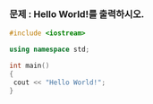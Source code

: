 ### 문제 : Hello World!를 출력하시오.

```C++
#include <iostream>  

using namespace std;  

int main()  
{  
 cout << "Hello World!";     
}
```
